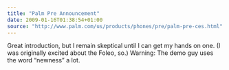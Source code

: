 ```yaml
---
title: "Palm Pre Announcement"
date: 2009-01-16T01:38:54+01:00
source: "http://www.palm.com/us/products/phones/pre/palm-pre-ces.html"
---
```


Great introduction, but I remain skeptical until I can get my hands on one. (I was originally excited about the Foleo, so.) Warning: The demo guy uses the word “newness” a lot.
